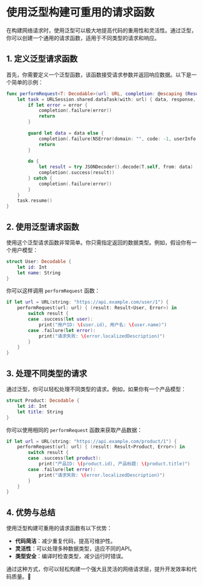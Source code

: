 ﻿# 使用泛型构建可重用的请求函数

在构建网络请求时，使用泛型可以极大地提高代码的重用性和灵活性。通过泛型，你可以创建一个通用的请求函数，适用于不同类型的请求和响应。

## 1. 定义泛型请求函数

首先，你需要定义一个泛型函数，该函数接受请求参数并返回响应数据。以下是一个简单的示例：

```swift
func performRequest<T: Decodable>(url: URL, completion: @escaping (Result<T, Error>) -> Void) {
    let task = URLSession.shared.dataTask(with: url) { data, response, error in
        if let error = error {
            completion(.failure(error))
            return
        }
        
        guard let data = data else {
            completion(.failure(NSError(domain: "", code: -1, userInfo: nil)))
            return
        }
        
        do {
            let result = try JSONDecoder().decode(T.self, from: data)
            completion(.success(result))
        } catch {
            completion(.failure(error))
        }
    }
    task.resume()
}
```

## 2. 使用泛型请求函数

使用这个泛型请求函数非常简单。你只需指定返回的数据类型。例如，假设你有一个用户模型：

```swift
struct User: Decodable {
    let id: Int
    let name: String
}
```

你可以这样调用 `performRequest` 函数：

```swift
if let url = URL(string: "https://api.example.com/user/1") {
    performRequest(url: url) { (result: Result<User, Error>) in
        switch result {
        case .success(let user):
            print("用户ID: \(user.id), 用户名: \(user.name)")
        case .failure(let error):
            print("请求失败: \(error.localizedDescription)")
        }
    }
}
```

## 3. 处理不同类型的请求

通过泛型，你可以轻松处理不同类型的请求。例如，如果你有一个产品模型：

```swift
struct Product: Decodable {
    let id: Int
    let title: String
}
```

你可以使用相同的 `performRequest` 函数来获取产品数据：

```swift
if let url = URL(string: "https://api.example.com/product/1") {
    performRequest(url: url) { (result: Result<Product, Error>) in
        switch result {
        case .success(let product):
            print("产品ID: \(product.id), 产品标题: \(product.title)")
        case .failure(let error):
            print("请求失败: \(error.localizedDescription)")
        }
    }
}
```

## 4. 优势与总结

使用泛型构建可重用的请求函数有以下优势：

- **代码简洁**：减少重复代码，提高可维护性。
- **灵活性**：可以处理多种数据类型，适应不同的API。
- **类型安全**：编译时检查类型，减少运行时错误。

通过这种方式，你可以轻松构建一个强大且灵活的网络请求层，提升开发效率和代码质量。🚀